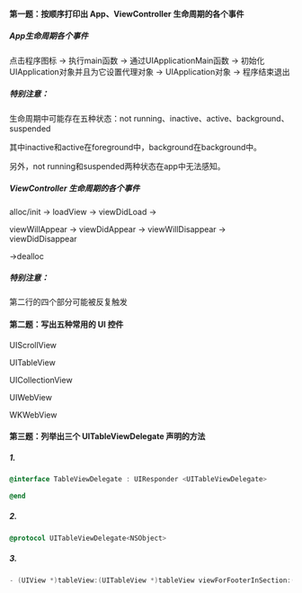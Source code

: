 #### 第一题：按顺序打印出 App、ViewController 生命周期的各个事件

##### App生命周期各个事件

点击程序图标	->	执行main函数	->	通过UIApplicationMain函数	->	初始化UIApplication对象并且为它设置代理对象	->	UIApplication对象	->	程序结束退出

##### 特别注意：

生命周期中可能存在五种状态：not running、inactive、active、background、suspended

其中inactive和active在foreground中，background在background中。

另外，not running和suspended两种状态在app中无法感知。

##### ViewController 生命周期的各个事件

alloc/init 	->	loadView	->	viewDidLoad	->

viewWillAppear	->	viewDidAppear	->	viewWillDisappear	->	viewDidDisappear

->dealloc

##### 特别注意：

第二行的四个部分可能被反复触发

#### 第二题：写出五种常用的 UI 控件

UIScrollView

UITableView

UICollectionView

UIWebView

WKWebView

#### 第三题：列举出三个 UITableViewDelegate 声明的方法

##### 1.

```objective-c
@interface TableViewDelegate : UIResponder <UITableViewDelegate>
  
@end
```

##### 2.

```objective-c
@protocol UITableViewDelegate<NSObject>
```

##### 3.

```objective-c
- (UIView *)tableView:(UITableView *)tableView viewForFooterInSection:(NSInteger)section;
```

